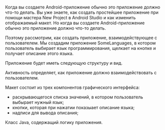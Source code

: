 Когда вы создаете Android-приложение обычно это приложение должно что-то делать.
Вы уже знаете, как создать простейшее приложение при помощи мастера New Project в Android Studio и как изменить отображаемый макет. Но когда вы создаете Android-приложение обычно это приложение должно что-то делать.

Поэтому рассмотрим, как создать приложение, взаимодействующее с пользователем. Мы создадим приложение SomeLanguages, в котором пользователь выбирает язык программирования, щелкает на кнопке и получает описание этого языка.

Приложение будет иметь следующую структуру и вид.

Активность определяет, как приложение должно взаимодействовать с пользователем.

Макет состоит из трех компонентов графического интерфейса:
- раскрывающегося списка значений, в котором пользователь выбырает нужный язык; 
- кнопки, которая при нажатии показыает описание языка;
- надписи для вывода описания;

Класс Java, содержащий логику приложения.
